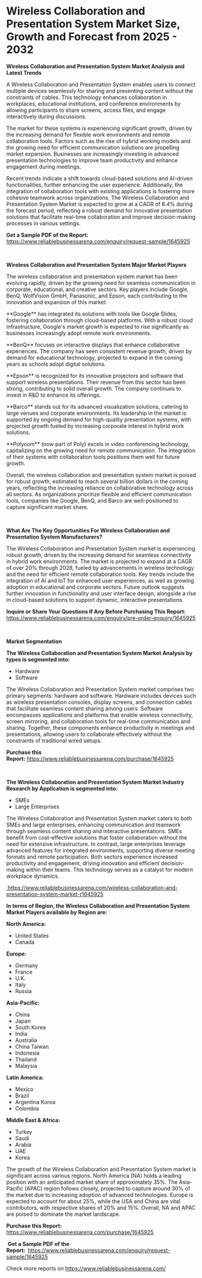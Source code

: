 <p><h1>Wireless Collaboration and Presentation System Market Size, Growth and Forecast from 2025 - 2032</h1></p><p><strong>Wireless Collaboration and Presentation System Market Analysis and Latest Trends</strong></p>
<p><p>A Wireless Collaboration and Presentation System enables users to connect multiple devices seamlessly for sharing and presenting content without the constraints of cables. This technology enhances collaboration in workplaces, educational institutions, and conference environments by allowing participants to share screens, access files, and engage interactively during discussions. </p><p>The market for these systems is experiencing significant growth, driven by the increasing demand for flexible work environments and remote collaboration tools. Factors such as the rise of hybrid working models and the growing need for efficient communication solutions are propelling market expansion. Businesses are increasingly investing in advanced presentation technologies to improve team productivity and enhance engagement during meetings.</p><p>Recent trends indicate a shift towards cloud-based solutions and AI-driven functionalities, further enhancing the user experience. Additionally, the integration of collaboration tools with existing applications is fostering more cohesive teamwork across organizations. The Wireless Collaboration and Presentation System Market is expected to grow at a CAGR of 8.4% during the forecast period, reflecting a robust demand for innovative presentation solutions that facilitate real-time collaboration and improve decision-making processes in various settings.</p></p>
<p><strong>Get a Sample PDF of the Report:&nbsp;</strong> <a href="https://www.reliablebusinessarena.com/enquiry/request-sample/1645925?utm_campaign=2958&utm_medium=2&utm_source=Github&utm_content=ia&utm_term=29032025&utm_id=wireless-collaboration-and-presentation-system">https://www.reliablebusinessarena.com/enquiry/request-sample/1645925</a></p>
<p>&nbsp;</p>
<p><strong>Wireless Collaboration and Presentation System Major Market Players</strong></p>
<p><p>The wireless collaboration and presentation system market has been evolving rapidly, driven by the growing need for seamless communication in corporate, educational, and creative sectors. Key players include Google, BenQ, WolfVision GmbH, Panasonic, and Epson, each contributing to the innovation and expansion of this market.</p><p>**Google** has integrated its solutions with tools like Google Slides, fostering collaboration through cloud-based platforms. With a robust cloud infrastructure, Google's market growth is expected to rise significantly as businesses increasingly adopt remote work environments.</p><p>**BenQ** focuses on interactive displays that enhance collaborative experiences. The company has seen consistent revenue growth, driven by demand for educational technology, projected to expand in the coming years as schools adopt digital solutions.</p><p>**Epson** is recognized for its innovative projectors and software that support wireless presentations. Their revenue from this sector has been strong, contributing to solid overall growth. The company continues to invest in R&D to enhance its offerings.</p><p>**Barco** stands out for its advanced visualization solutions, catering to large venues and corporate environments. Its leadership in the market is supported by ongoing demand for high-quality presentation systems, with projected growth fueled by increasing corporate interest in hybrid work solutions.</p><p>**Polycom** (now part of Poly) excels in video conferencing technology, capitalizing on the growing need for remote communication. The integration of their systems with collaboration tools positions them well for future growth.</p><p>Overall, the wireless collaboration and presentation system market is poised for robust growth, estimated to reach several billion dollars in the coming years, reflecting the increasing reliance on collaborative technology across all sectors. As organizations prioritize flexible and efficient communication tools, companies like Google, BenQ, and Barco are well-positioned to capture significant market share.</p></p>
<p>&nbsp;</p>
<p><strong>What Are The Key Opportunities For Wireless Collaboration and Presentation System Manufacturers?</strong></p>
<p><p>The Wireless Collaboration and Presentation System market is experiencing robust growth, driven by the increasing demand for seamless connectivity in hybrid work environments. The market is projected to expand at a CAGR of over 20% through 2028, fueled by advancements in wireless technology and the need for efficient remote collaboration tools. Key trends include the integration of AI and IoT for enhanced user experiences, as well as growing adoption in educational and corporate sectors. Future outlook suggests further innovation in functionality and user interface design, alongside a rise in cloud-based solutions to support dynamic, interactive presentations.</p></p>
<p><strong>Inquire or Share Your Questions If Any Before Purchasing This Report:</strong> <a href="https://www.reliablebusinessarena.com/enquiry/pre-order-enquiry/1645925?utm_campaign=2958&utm_medium=2&utm_source=Github&utm_content=ia&utm_term=29032025&utm_id=wireless-collaboration-and-presentation-system">https://www.reliablebusinessarena.com/enquiry/pre-order-enquiry/1645925</a></p>
<p>&nbsp;</p>
<p><strong>Market Segmentation</strong></p>
<p><strong>The Wireless Collaboration and Presentation System Market Analysis by types is segmented into:</strong></p>
<p><ul><li>Hardware</li><li>Software</li></ul></p>
<p><p>The Wireless Collaboration and Presentation System market comprises two primary segments: hardware and software. Hardware includes devices such as wireless presentation consoles, display screens, and connection cables that facilitate seamless content sharing among users. Software encompasses applications and platforms that enable wireless connectivity, screen mirroring, and collaboration tools for real-time communication and sharing. Together, these components enhance productivity in meetings and presentations, allowing users to collaborate effectively without the constraints of traditional wired setups.</p></p>
<p><strong>Purchase this Report:&nbsp;</strong><a href="https://www.reliablebusinessarena.com/purchase/1645925?utm_campaign=2958&utm_medium=2&utm_source=Github&utm_content=ia&utm_term=29032025&utm_id=wireless-collaboration-and-presentation-system">https://www.reliablebusinessarena.com/purchase/1645925</a></p>
<p>&nbsp;</p>
<p><strong>The Wireless Collaboration and Presentation System Market Industry Research by Application is segmented into:</strong></p>
<p><ul><li>SMEs</li><li>Large Enterprises</li></ul></p>
<p><p>The Wireless Collaboration and Presentation System market caters to both SMEs and large enterprises, enhancing communication and teamwork through seamless content sharing and interactive presentations. SMEs benefit from cost-effective solutions that foster collaboration without the need for extensive infrastructure. In contrast, large enterprises leverage advanced features for integrated environments, supporting diverse meeting formats and remote participation. Both sectors experience increased productivity and engagement, driving innovation and efficient decision-making within their teams. This technology serves as a catalyst for modern workplace dynamics.</p></p>
<p><a href="https://www.reliablebusinessarena.com/wireless-collaboration-and-presentation-system-market-r1645925?utm_campaign=2958&utm_medium=2&utm_source=Github&utm_content=ia&utm_term=29032025&utm_id=wireless-collaboration-and-presentation-system">&nbsp;https://www.reliablebusinessarena.com/wireless-collaboration-and-presentation-system-market-r1645925</a></p>
<p><strong>In terms of Region, the Wireless Collaboration and Presentation System Market Players available by Region are:</strong></p>
<p>
    <p> <strong> North America: </strong>
        <ul>
            <li>United States</li>
            <li>Canada</li>
        </ul>
        </p> 
    <p> <strong> Europe: </strong>
        <ul>
            <li>Germany</li>
            <li>France</li>
            <li>U.K.</li>
            <li>Italy</li>
            <li>Russia</li>
        </ul>
        </p> 
    <p> <strong> Asia-Pacific: </strong>
        <ul>
            <li>China</li>
            <li>Japan</li>
            <li>South Korea</li>
            <li>India</li>
            <li>Australia</li>
            <li>China Taiwan</li>
            <li>Indonesia</li>
            <li>Thailand</li>
            <li>Malaysia</li>
        </ul>
        </p> 
    <p> <strong> Latin America: </strong>
        <ul>
            <li>Mexico</li>
            <li>Brazil</li>
            <li>Argentina Korea</li>
            <li>Colombia</li>
        </ul>
        </p> 
    <p> <strong> Middle East & Africa: </strong>
        <ul>
            <li>Turkey</li>
            <li>Saudi</li>
            <li>Arabia</li>
            <li>UAE</li>
            <li>Korea</li>
        </ul>
    </p>
    </p>
<p><p>The growth of the Wireless Collaboration and Presentation System market is significant across various regions. North America (NA) holds a leading position with an anticipated market share of approximately 35%. The Asia-Pacific (APAC) region follows closely, projected to capture around 30% of the market due to increasing adoption of advanced technologies. Europe is expected to account for about 25%, while the USA and China are vital contributors, with respective shares of 20% and 15%. Overall, NA and APAC are poised to dominate the market landscape.</p></p>
<p><strong>Purchase this Report: </strong><a href="https://www.reliablebusinessarena.com/purchase/1645925?utm_campaign=2958&utm_medium=2&utm_source=Github&utm_content=ia&utm_term=29032025&utm_id=wireless-collaboration-and-presentation-system">https://www.reliablebusinessarena.com/purchase/1645925</a></p>
<p>&nbsp;<strong>Get a Sample PDF of the Report:&nbsp;&nbsp;</strong><a href="https://www.reliablebusinessarena.com/enquiry/request-sample/1645925?utm_campaign=2958&utm_medium=2&utm_source=Github&utm_content=ia&utm_term=29032025&utm_id=wireless-collaboration-and-presentation-system">https://www.reliablebusinessarena.com/enquiry/request-sample/1645925</a></p>
<p><strong></strong></p>
<p>Check more reports on <a href="https://www.reliablebusinessarena.com/?utm_campaign=2958&utm_medium=2&utm_source=Github&utm_content=ia&utm_term=29032025&utm_id=wireless-collaboration-and-presentation-system">https://www.reliablebusinessarena.com/</a></p>